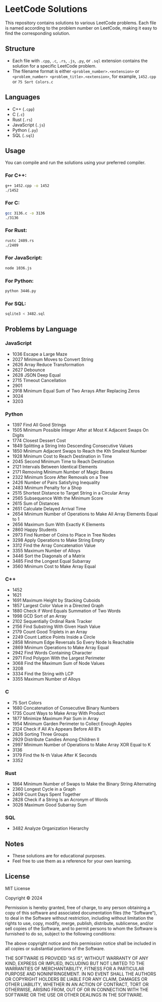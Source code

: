 # LeetCode Solutions

This repository contains solutions to various LeetCode problems. Each file is named according to the problem number on LeetCode, making it easy to find the corresponding solution.

## Structure

- Each file with `.cpp`, `.c`, `.rs`, `.js`, `.py`, or `.sql` extension contains the solution for a specific LeetCode problem.
- The filename format is either `<problem_number>.<extension>` or `<problem_number> <problem_title>.<extension>`, for example, `1452.cpp` or `75 Sort Colors.c`

## Languages

- C++ (`.cpp`)
- C (`.c`)
- Rust (`.rs`)
- JavaScript (`.js`)
- Python (`.py`)
- SQL (`.sql`)

## Usage

You can compile and run the solutions using your preferred compiler.

### For C++:
```sh
g++ 1452.cpp -o 1452
./1452
```

### For C:
```sh
gcc 3136.c -o 3136
./3136
```

### For Rust:
```sh
rustc 2409.rs
./2409
```

### For JavaScript:
```sh
node 1036.js
```

### For Python:
```sh
python 3446.py
```

### For SQL:
```sh
sqlite3 < 3482.sql
```

## Problems by Language

### JavaScript
- 1036 Escape a Large Maze
- 2027 Minimum Moves to Convert String
- 2626 Array Reduce Transformation
- 2627 Debounce
- 2628 JSON Deep Equal
- 2715 Timeout Cancellation
- 2901
- 2918 Minimum Equal Sum of Two Arrays After Replacing Zeros
- 3024
- 3203

### Python
- 1397 Find All Good Strings
- 1505 Minimum Possible Integer After at Most K Adjacent Swaps On Digits
- 1774 Closest Dessert Cost
- 1849 Splitting a String Into Descending Consecutive Values
- 1850 Minimum Adjacent Swaps to Reach the Kth Smallest Number
- 1928 Minimum Cost to Reach Destination in Time
- 2045 Second Minimum Time to Reach Destination
- 2121 Intervals Between Identical Elements
- 2171 Removing Minimum Number of Magic Beans
- 2322 Minimum Score After Removals on a Tree
- 2426 Number of Pairs Satisfying Inequality
- 2483 Minimum Penalty for a Shop
- 2515 Shortest Distance to Target String in a Circular Array
- 2565 Subsequence With the Minimum Score
- 2615 Sum of Distances
- 2651 Calculate Delayed Arrival Time
- 2654 Minimum Number of Operations to Make All Array Elements Equal to 1
- 2656 Maximum Sum With Exactly K Elements
- 2860 Happy Students
- 2973 Find Number of Coins to Place in Tree Nodes
- 3298 Apply Operations to Make String Empty
- 3312 Find the Array Concatenation Value
- 3355 Maximum Number of Alloys
- 3446 Sort the Diagonals of a Matrix
- 3485 Find the Longest Equal Subarray
- 3560 Minimum Cost to Make Array Equal

### C++
- 1452
- 1621
- 1691 Maximum Height by Stacking Cuboids
- 1857 Largest Color Value in a Directed Graph
- 1880 Check if Word Equals Summation of Two Words
- 1998 GCD Sort of an Array
- 2102 Sequentially Ordinal Rank Tracker
- 2156 Find Substring With Given Hash Value
- 2179 Count Good Triplets in an Array
- 2249 Count Lattice Points Inside a Circle
- 2858 Minimum Edge Reversals So Every Node Is Reachable
- 2869 Minimum Operations to Make Array Equal
- 2942 Find Words Containing Character
- 2971 Find Polygon With the Largest Perimeter
- 3068 Find the Maximum Sum of Node Values
- 3208
- 3334 Find the String with LCP
- 3355 Maximum Number of Alloys

### C
- 75 Sort Colors
- 1680 Concatenation of Consecutive Binary Numbers
- 1735 Count Ways to Make Array With Product
- 1877 Minimize Maximum Pair Sum in Array
- 1954 Minimum Garden Perimeter to Collect Enough Apples
- 2124 Check if All A's Appears Before All B's
- 2826 Sorting Three Groups
- 2929 Distribute Candies Among Children II
- 2997 Minimum Number of Operations to Make Array XOR Equal to K
- 3136
- 3179 Find the N-th Value After K Seconds
- 3352

### Rust
- 1864 Minimum Number of Swaps to Make the Binary String Alternating
- 2360 Longest Cycle in a Graph
- 2409 Count Days Spent Together
- 2828 Check if a String Is an Acronym of Words
- 3026 Maximum Good Subarray Sum

### SQL
- 3482 Analyze Organization Hierarchy

## Notes

- These solutions are for educational purposes.
- Feel free to use them as a reference for your own learning.

## License

MIT License

Copyright © 2024

Permission is hereby granted, free of charge, to any person obtaining a copy
of this software and associated documentation files (the "Software"), to deal
in the Software without restriction, including without limitation the rights
to use, copy, modify, merge, publish, distribute, sublicense, and/or sell
copies of the Software, and to permit persons to whom the Software is
furnished to do so, subject to the following conditions:

The above copyright notice and this permission notice shall be included in all
copies or substantial portions of the Software.

THE SOFTWARE IS PROVIDED "AS IS", WITHOUT WARRANTY OF ANY KIND, EXPRESS OR
IMPLIED, INCLUDING BUT NOT LIMITED TO THE WARRANTIES OF MERCHANTABILITY,
FITNESS FOR A PARTICULAR PURPOSE AND NONINFRINGEMENT. IN NO EVENT SHALL THE
AUTHORS OR COPYRIGHT HOLDERS BE LIABLE FOR ANY CLAIM, DAMAGES OR OTHER
LIABILITY, WHETHER IN AN ACTION OF CONTRACT, TORT OR OTHERWISE, ARISING FROM,
OUT OF OR IN CONNECTION WITH THE SOFTWARE OR THE USE OR OTHER DEALINGS IN THE
SOFTWARE. 

